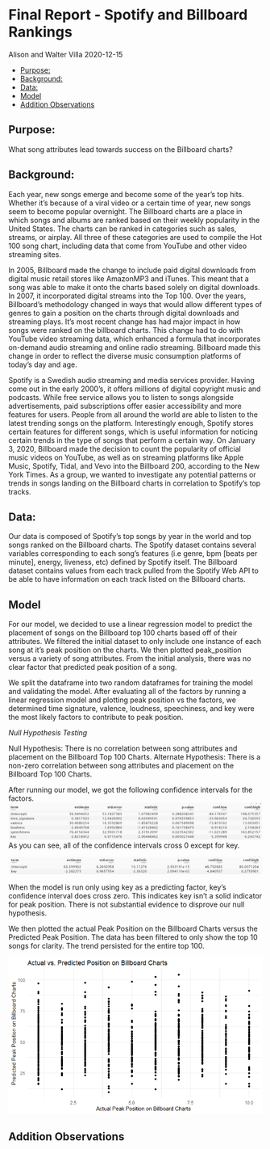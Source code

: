 Final Report - Spotify and Billboard Rankings
================
Alison and Walter Villa
2020-12-15

  - [Purpose:](#purpose)
  - [Background:](#background)
  - [Data:](#data)
  - [Model](#model)
  - [Addition Observations](#addition-observations)

## Purpose:

What song attributes lead towards success on the Billboard charts?

## Background:

Each year, new songs emerge and become some of the year’s top hits.
Whether it’s because of a viral video or a certain time of year, new
songs seem to become popular overnight. The Billboard charts are a place
in which songs and albums are ranked based on their weekly popularity in
the United States. The charts can be ranked in categories such as sales,
streams, or airplay. All three of these categories are used to compile
the Hot 100 song chart, including data that come from YouTube and other
video streaming sites.

In 2005, Billboard made the change to include paid digital downloads
from digital music retail stores like AmazonMP3 and iTunes. This meant
that a song was able to make it onto the charts based solely on digital
downloads. In 2007, it incorporated digital streams into the Top 100.
Over the years, Billboard’s methodology changed in ways that would allow
different types of genres to gain a position on the charts through
digital downloads and streaming plays. It’s most recent change has had
major impact in how songs were ranked on the billboard charts. This
change had to do with YouTube video streaming data, which enhanced a
formula that incorporates on-demand audio streaming and online radio
streaming. Billboard made this change in order to reflect the diverse
music consumption platforms of today’s day and age.

Spotify is a Swedish audio streaming and media services provider. Having
come out in the early 2000’s, it offers millions of digital copyright
music and podcasts. While free service allows you to listen to songs
alongside advertisements, paid subscriptions offer easier accessibility
and more features for users. People from all around the world are able
to listen to the latest trending songs on the platform. Interestingly
enough, Spotify stores certain features for different songs, which is
useful information for noticing certain trends in the type of songs that
perform a certain way. On January 3, 2020, Billboard made the decision
to count the popularity of official music videos on YouTube, as well as
on streaming platforms like Apple Music, Spotify, Tidal, and Vevo into
the Billboard 200, according to the New York Times. As a group, we
wanted to investigate any potential patterns or trends in songs landing
on the Billboard charts in correlation to Spotify’s top tracks.

## Data:

Our data is composed of Spotify’s top songs by year in the world and top
songs ranked on the Billboard charts. The Spotify dataset contains
several variables corresponding to each song’s features (i.e genre, bpm
\[beats per minute\], energy, liveness, etc) defined by Spotify itself.
The Billboard dataset contains values from each track pulled from the
Spotify Web API to be able to have information on each track listed on
the Billboard charts.

## Model

For our model, we decided to use a linear regression model to predict
the placement of songs on the Billboard top 100 charts based off of
their attributes. We filtered the initial dataset to only include one
instance of each song at it’s peak position on the charts. We then
plotted peak\_position versus a variety of song attributes. From the
initial analysis, there was no clear factor that predicted peak position
of a song.

We split the dataframe into two random dataframes for training the model
and validating the model. After evaluating all of the factors by running
a linear regression model and plotting peak position vs the factors, we
determined time signature, valence, loudness, speechiness, and key were
the most likely factors to contribute to peak position.

*Null Hypothesis Testing*

Null Hypothesis: There is no correlation between song attributes and
placement on the Billboard Top 100 Charts. Alternate Hypothesis: There
is a non-zero correlation between song attributes and placement on the
Billboard Top 100 Charts.

After running our model, we got the following confidence intervals for
the factors. ![](./images/CI_photo.PNG) As you can see, all of the
confidence intervals cross 0 except for key.

![](./images/key.PNG)

When the model is run only using key as a predicting factor, key’s
confidence interval does cross zero. This indicates key isn’t a solid
indicator for peak position. There is not substantial evidence to
disprove our null hypothesis.

We then plotted the actual Peak Position on the Billboard Charts versus
the Predicted Peak Position. The data has been filtered to only show the
top 10 songs for clarity. The trend persisted for the entire top 100.

![](./images/final_graph.png)

## Addition Observations
